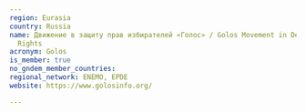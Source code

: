 ```yaml
---
region: Eurasia
country: Russia
name: Движение в защиту прав избирателей «Голос» / Golos Movement in Defense of Electoral
  Rights
acronym: Golos
is_member: true
no_gndem_member_countries: 
regional_network: ENEMO, EPDE
website: https://www.golosinfo.org/

---
```

